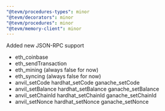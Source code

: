 ```yaml
---
"@tevm/procedures-types": minor
"@tevm/decorators": minor
"@tevm/procedures": minor
"@tevm/memory-client": minor
---
```


Added new JSON-RPC support

- eth_coinbase
- eth_sendTransaction
- eth_mining (always false for now)
- eth_syncing (always false for now)
- anvil_setCode hardhat_setCode ganache_setCode
- anvil_setBalance hardhat_setBalance ganache_setBalance
- anvil_setChainId hardhat_setChainId ganache_setChainId
- anvil_setNonce hardhat_setNonce ganache_setNonce

